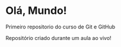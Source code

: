 # Olá, Mundo!
 Primeiro repositorio do curso de Git e GitHub

 Repositório criado durante um aula ao vivo!
